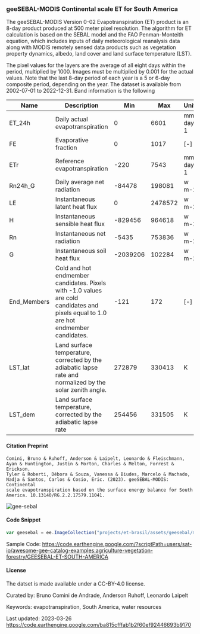### geeSEBAL-MODIS Continental scale ET for South America

The geeSEBAL-MODIS Version 0-02 Evapotranspiration (ET) product is an 8-day product produced at 500 meter pixel resolution. The algorithm for ET calculation is based on the SEBAL model and the FAO Penman-Monteith equation, which includes inputs of daily meteorological reanalysis data along with MODIS remotely sensed data products such as vegetation property dynamics, albedo, land cover and land surface temperature (LST).

The pixel values for the layers are the average of all eight days within the period, multiplied by 1000. Images must be multiplied by 0.001 for the actual values. Note that the last 8-day period of each year is a 5 or 6-day composite period, depending on the year. The dataset is available from 2002-07-01 to 2022-12-31. Band information is the following

|Name       |Description                                                                                                                         |Min     |Max    |Units   |Scale|Offset|
|-----------|------------------------------------------------------------------------------------------------------------------------------------|--------|-------|--------|-----|------|
|ET_24h     |Daily actual evapotranspiration                                                                                                     |0       |6601   |mm day-1|0.001|0     |
|FE         |Evaporative fraction                                                                                                                |0       |1017   |[-]     |0.001|0     |
|ETr        |Reference evapotranspiration                                                                                                        |-220    |7543   |mm day-1|0.001|0     |
|Rn24h_G    |Daily average net radiation                                                                                                         |-84478  |198081 |w m-2   |0.001|0     |
|LE         |Instantaneous latent heat flux                                                                                                      |0       |2478572|w m-2   |0.001|0     |
|H          |Instantaneous sensible heat flux                                                                                                    |-829456 |964618 |w m-2   |0.001|0     |
|Rn         |Instantaneous net radiation                                                                                                         |-5435   |753836 |w m-2   |0.001|0     |
|G          |Instantaneous soil heat flux                                                                                                        |-2039206|102284 |w m-2   |0.001|0     |
|End_Members|Cold and hot endmember candidates. Pixels with -1.0 values are cold candidates and pixels equal to 1.0 are hot endmember candidates.|-121    |172    |[-]     |0.001|0     |
|LST_lat    |Land surface temperature, corrected by the adiabatic lapse rate and normalized by the solar zenith angle.                           |272879  |330413 |K       |0.001|0     |
|LST_dem    |Land surface temperature, corrected by the adiabatic lapse rate                                                                     |254456  |331505 |K       |0.001|0     |

#### Citation Preprint

```
Comini, Bruno & Ruhoff, Anderson & Laipelt, Leonardo & Fleischmann, Ayan & Huntington, Justin & Morton, Charles & Melton, Forrest & Erickson,
Tyler & Roberti, Débora & Souza, Vanessa & Biudes, Marcelo & Machado, Nadja & Santos, Carlos & Cosio, Eric. (2023). geeSEBAL-MODIS: Continental
scale evapotranspiration based on the surface energy balance for South America. 10.13140/RG.2.2.17579.11041.
```

![gee-sebal](https://github.com/samapriya/awesome-gee-community-datasets/assets/6677629/51baa12f-fcf8-4f95-ad6b-d616e20e3ec4)

#### Code Snippet
```js
var geesebal = ee.ImageCollection("projects/et-brasil/assets/geesebal/myd11a2/sa/v0-02")
```

Sample Code: https://code.earthengine.google.com/?scriptPath=users/sat-io/awesome-gee-catalog-examples:agriculture-vegetation-forestry/GEESEBAL-ET-SOUTH-AMERICA

#### License
The datset is made available under a CC-BY-4.0 license.

Curated by: Bruno Comini de Andrade, Anderson Ruhoff, Leonardo Laipelt

Keywords: evapotranspiration, South America, water resources

Last updated: 2023-03-26
https://code.earthengine.google.com/ba815cfffab1b2f60ef92446693b9170
